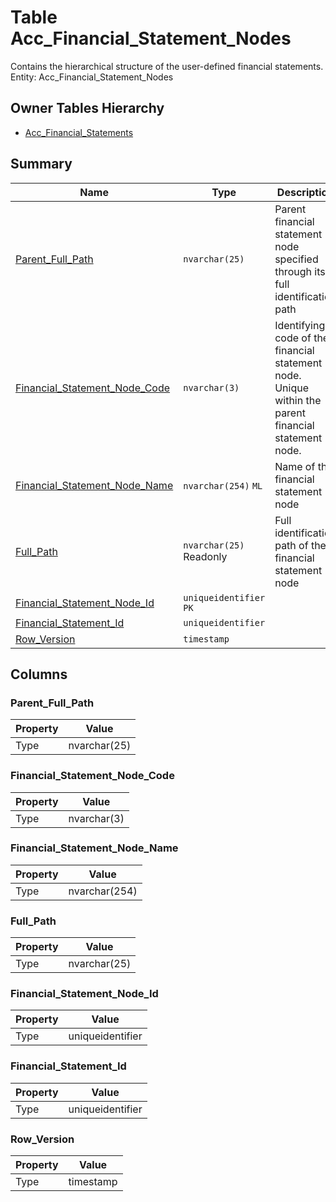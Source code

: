 # Table Acc_Financial_Statement_Nodes

Contains the hierarchical structure of the user-defined financial statements. Entity: Acc_Financial_Statement_Nodes

## Owner Tables Hierarchy

* [Acc_Financial_Statements](Acc_Financial_Statements.md)

## Summary

| Name | Type | Description |
| - | - | --- |
|[Parent_Full_Path](#parent_full_path)|`nvarchar(25)` |Parent financial statement node specified through its full identification path|
|[Financial_Statement_Node_Code](#financial_statement_node_code)|`nvarchar(3)` |Identifying code of the financial statement node. Unique within the parent financial statement node.|
|[Financial_Statement_Node_Name](#financial_statement_node_name)|`nvarchar(254)` `ML`|Name of the financial statement node|
|[Full_Path](#full_path)|`nvarchar(25)` Readonly|Full identification path of the financial statement node|
|[Financial_Statement_Node_Id](#financial_statement_node_id)|`uniqueidentifier` `PK`||
|[Financial_Statement_Id](#financial_statement_id)|`uniqueidentifier` ||
|[Row_Version](#row_version)|`timestamp` ||

## Columns

### Parent_Full_Path

| Property | Value |
| - | - |
|Type|nvarchar(25)|

### Financial_Statement_Node_Code

| Property | Value |
| - | - |
|Type|nvarchar(3)|

### Financial_Statement_Node_Name

| Property | Value |
| - | - |
|Type|nvarchar(254)|

### Full_Path

| Property | Value |
| - | - |
|Type|nvarchar(25)|

### Financial_Statement_Node_Id

| Property | Value |
| - | - |
|Type|uniqueidentifier|

### Financial_Statement_Id

| Property | Value |
| - | - |
|Type|uniqueidentifier|

### Row_Version

| Property | Value |
| - | - |
|Type|timestamp|


